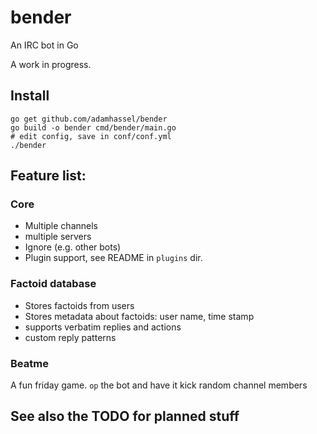 # bender
An IRC bot in Go

A work in progress.

## Install

    go get github.com/adamhassel/bender
	go build -o bender cmd/bender/main.go
	# edit config, save in conf/conf.yml
	./bender

## Feature list:

### Core
* Multiple channels
* multiple servers
* Ignore (e.g. other bots)
* Plugin support, see README in `plugins` dir.

### Factoid database

* Stores factoids from users
* Stores metadata about factoids: user name, time stamp
* supports verbatim replies and actions
* custom reply patterns

### Beatme

A fun friday game. `op` the bot and have it kick random channel members

## See also the TODO for planned stuff
